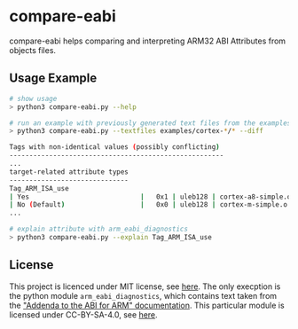 # compare-eabi
compare-eabi helps comparing and interpreting ARM32 ABI Attributes from objects files.


## Usage Example

```bash
# show usage
> python3 compare-eabi.py --help

# run an example with previously generated text files from the examples/ folder.
> python3 compare-eabi.py --textfiles examples/cortex-*/* --diff

Tags with non-identical values (possibly conflicting)
------------------------------------------------------
...
target-related attribute types
------------------------------
Tag_ARM_ISA_use
| Yes                            |   0x1 | uleb128 | cortex-a8-simple.o.txt     |
| No (Default)                   |   0x0 | uleb128 | cortex-m-simple.o.         |
...

# explain attribute with arm_eabi_diagnostics
> python3 compare-eabi.py --explain Tag_ARM_ISA_use
```

## License

This project is licenced under MIT license, see [here](LICENSE). The only execption is the python module ``arm_eabi_diagnostics``, which contains text taken from the ["Addenda to the ABI for ARM" documentation](https://github.com/ARM-software/abi-aa/blob/fe46d4335d87e792991ceab9c8fd7b79f927a918/addenda32/addenda32.rst). This particular module is licensed under CC-BY-SA-4.0, see [here](arm_eabi_diagnostics/LICENSE).
